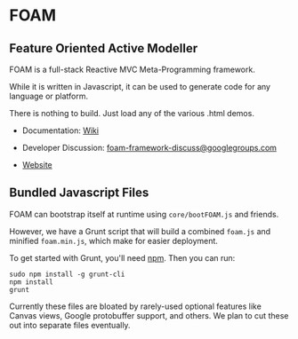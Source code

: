 # FOAM

## Feature Oriented Active Modeller

FOAM is a full-stack Reactive MVC Meta-Programming framework.

While it is written in Javascript, it can be used to generate code for any
language or platform.

There is nothing to build.  Just load any of the various .html demos.

  * Documentation: [Wiki](https://github.com/foam-framework/foam/wiki)

  * Developer Discussion: [foam-framework-discuss@googlegroups.com](https://groups.google.com/forum/#!forum/foam-framework-discuss)

  * [Website](http://foam-framework.github.io/foam/)

## Bundled Javascript Files

FOAM can bootstrap itself at runtime using `core/bootFOAM.js` and friends.

However, we have a Grunt script that will build a combined `foam.js` and minified `foam.min.js`, which make for easier deployment.

To get started with Grunt, you'll need [npm](http://nodejs.org). Then you can run:

```
sudo npm install -g grunt-cli
npm install
grunt
```

Currently these files are bloated by rarely-used optional features like Canvas views, Google protobuffer support, and others. We plan to cut these out into separate files eventually.
